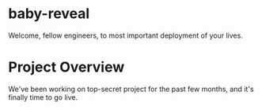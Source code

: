 # baby-reveal
Welcome, fellow engineers, to most important deployment of your lives.

# Project Overview
We've been working on top-secret project for the past few months, and it's finally time to go live.
